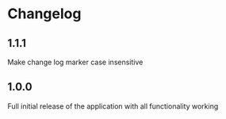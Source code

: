 # Changelog

## 1.1.1

Make change log marker case insensitive

## 1.0.0

Full initial release of the application with all functionality working
